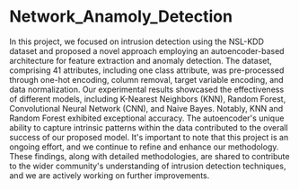 # Network_Anamoly_Detection

In this project, we focused on intrusion detection using the NSL-KDD dataset and proposed a novel approach employing an autoencoder-based architecture for feature extraction and anomaly detection. The dataset, comprising 41 attributes, including one class attribute, was pre-processed through one-hot encoding, column removal, target variable encoding, and data normalization. Our experimental results showcased the effectiveness of different models, including K-Nearest Neighbors (KNN), Random Forest, Convolutional Neural Network (CNN), and Naive Bayes. Notably, KNN and Random Forest exhibited exceptional accuracy. The autoencoder's unique ability to capture intrinsic patterns within the data contributed to the overall success of our proposed model. It's important to note that this project is an ongoing effort, and we continue to refine and enhance our methodology. These findings, along with detailed methodologies, are shared to contribute to the wider community's understanding of intrusion detection techniques, and we are actively working on further improvements.
